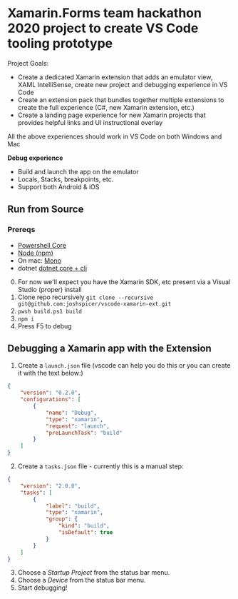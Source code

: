 # Xamarin.Forms team hackathon 2020 project to create VS Code tooling prototype

Project Goals:

* Create a dedicated Xamarin extension that adds an emulator view, XAML IntelliSense, create new project and debugging experience in VS Code
* Create an extension pack that bundles together multiple extensions to create the full experience (C#, new Xamarin extension, etc.)
* Create a landing page experience for new Xamarin projects that provides helpful links and UI instructional overlay

All the above experiences should work in VS Code on both Windows and Mac

**Debug experience**

* Build and launch the app on the emulator
* Locals, Stacks, breakpoints, etc.
* Support both Android & iOS


## Run from Source

### Prereqs
- [Powershell Core](https://docs.microsoft.com/en-us/powershell/scripting/install/installing-powershell?view=powershell-7)
- [Node (npm)](https://nodejs.org/en/download/)
- On mac: [Mono](https://www.mono-project.com/download/stable/)
- dotnet [dotnet core + cli](https://dotnet.microsoft.com/download/dotnet-core/3.1)

0. For now we'll expect you have the Xamarin SDK, etc present via a Visual Studio (proper) install
1. Clone repo recursively `git clone --recursive git@github.com:joshspicer/vscode-xamarin-ext.git`
2. `pwsh build.ps1 build`
3. `npm i`
4. Press F5 to debug 

## Debugging a Xamarin app with the Extension

1. Create a `launch.json` file (vscode can help you do this or you can create it with the text below:)
```json
{
	"version": "0.2.0",
	"configurations": [
		{
			"name": "Debug",
			"type": "xamarin",
			"request": "launch",
			"preLaunchTask": "build"
		}
	]
}
```
2. Create a `tasks.json` file - currently this is a manual step:
```json
{
    "version": "2.0.0",
    "tasks": [
        {
            "label": "build",
            "type": "xamarin",
            "group": {
                "kind": "build",
                "isDefault": true
            }
        }
    ]
}
```
3. Choose a _Startup Project_ from the status bar menu.
4. Choose a _Device_ from the status bar menu.
5. Start debugging!
